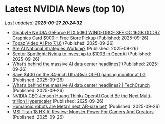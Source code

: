 # Latest NVIDIA News (top 10)
_Last updated: **2025-09-27 20:24:32**_

- [Gigabyte NVIDIA GeForce RTX 5080 WINDFORCE SFF OC 16GB GDDR7 Graphics Card $900 + Free Store Pickup](https://slickdeals.net/f/18637468-gigabyte-nvidia-geforce-rtx-5080-windforce-sff-oc-16gb-gddr7-graphics-card-900-free-store-pickup) (Published: 2025-09-26)
- [Topaz Video AI Pro 7.1.6](https://post.rlsbb.to/topaz-video-ai-pro-7-1-6/) (Published: 2025-09-26)
- [Are AI National Strategies Working?](https://www.forbes.com/sites/nishacharya/2025/09/26/are-ai-national-strategies-working/) (Published: 2025-09-26)
- [Sector Spotlight: Nvidia to invest up to $100B in OpenAI](https://thefly.com/permalinks/entry.php/id4203948/AAPL;INTC;TSM;QCOM;CDNS;MRVL;AMD;COHR;BABA;NVDA;AMAT;MSFT;GFS;TXN;MU-Sector-Spotlight-Nvidia-to-invest-up-to-B-in-OpenAI) (Published: 2025-09-26)
- [What’s behind the massive AI data center headlines?](https://biztoc.com/x/667059dd3b2c5f41) (Published: 2025-09-26)
- [Save $400 on the 34-inch UltraGear OLED gaming monitor at LG](https://www.zdnet.com/article/save-400-on-the-34-inch-ultragear-oled-gaming-monitor-at-lg/) (Published: 2025-09-26)
- [What’s behind the massive AI data center headlines? | TechCrunch](https://techcrunch.com/2025/09/26/whats-behind-the-massive-ai-data-center-headlines/) (Published: 2025-09-26)
- [NVIDIA CEO Jensen Huang Thinks OpenAI Could Be the Next Multi-trillion Hyperscaler](https://www.nextbigfuture.com/2025/09/nvidia-ceo-jensen-huang-thinks-openai-could-be-the-next-multi-trillion-hyperscaler.html) (Published: 2025-09-26)
- [Humanoid robots are Meta’s next ‘AR-size bet’](https://www.theverge.com/column/786759/humanoid-robots-meta) (Published: 2025-09-26)
- [MSI Titan 18 HX AI Review: Monster Power For Gamers And Creators](https://hothardware.com/reviews/msi-titan-18-hx-with-rtx-5090-and-tb5-review) (Published: 2025-09-26)
